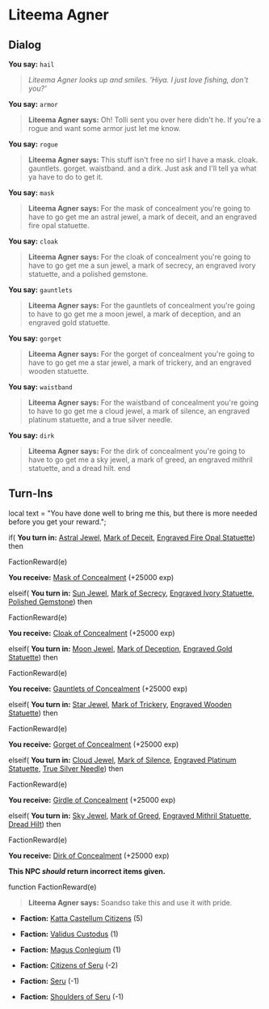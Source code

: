 # Liteema Agner
## Dialog

**You say:** `hail`



>*Liteema Agner looks up and smiles.  'Hiya. I just love fishing, don't you?'*

**You say:** `armor`



>**Liteema Agner says:** Oh! Tolli sent you over here didn't he. If you're a rogue and want some armor just let me know.

**You say:** `rogue`



>**Liteema Agner says:** This stuff isn't free no sir! I have a mask. cloak. gauntlets. gorget. waistband. and a dirk.  Just ask and I'll tell ya what ya have to do to get it.

**You say:** `mask`



>**Liteema Agner says:** For the mask of concealment you're going to have to go get me an astral jewel, a mark of deceit, and an engraved fire opal statuette.

**You say:** `cloak`



>**Liteema Agner says:** For the cloak of concealment you're going to have to go get me a sun jewel, a mark of secrecy, an engraved ivory statuette, and a polished gemstone.

**You say:** `gauntlets`



>**Liteema Agner says:** For the gauntlets of concealment you're going to have to go get me a moon jewel, a mark of deception, and an engraved gold statuette.

**You say:** `gorget`



>**Liteema Agner says:** For the gorget of concealment you're going to have to go get me a star jewel, a mark of trickery, and an engraved wooden statuette.

**You say:** `waistband`



>**Liteema Agner says:** For the waistband of concealment you're going to have to go get me a cloud jewel, a mark of silence, an engraved platinum statuette, and a true silver needle.

**You say:** `dirk`



>**Liteema Agner says:** For the dirk of concealment you're going to have to go get me a sky jewel, a mark of greed, an engraved mithril statuette, and a dread hilt.
end

## Turn-Ins



local text = "You have done well to bring me this, but there is more needed before you get your reward.";



if( **You turn in:** [Astral Jewel](/item/4494), [Mark of Deceit](/item/5287), [Engraved Fire Opal Statuette](/item/5288)) then 


FactionReward(e)


 **You receive:**  [Mask of Concealment](/item/3795) (+25000 exp)

elseif( **You turn in:** [Sun Jewel](/item/4488), [Mark of Secrecy](/item/5289), [Engraved Ivory Statuette](/item/5290), [Polished Gemstone](/item/5291)) then 


FactionReward(e)


 **You receive:**  [Cloak of Concealment](/item/3796) (+25000 exp)

elseif( **You turn in:** [Moon Jewel](/item/4489), [Mark of Deception](/item/5292), [Engraved Gold Statuette](/item/5293)) then 


FactionReward(e)


 **You receive:**  [Gauntlets of Concealment](/item/3797) (+25000 exp)

elseif( **You turn in:** [Star Jewel](/item/4490), [Mark of Trickery](/item/5294), [Engraved Wooden Statuette](/item/5295)) then 


FactionReward(e)


 **You receive:**  [Gorget of Concealment](/item/3798) (+25000 exp)

elseif( **You turn in:** [Cloud Jewel](/item/4491), [Mark of Silence](/item/5285), [Engraved Platinum Statuette](/item/5297), [True Silver Needle](/item/5298)) then 


FactionReward(e)


 **You receive:**  [Girdle of Concealment](/item/3799) (+25000 exp)

elseif( **You turn in:** [Sky Jewel](/item/4492), [Mark of Greed](/item/5299), [Engraved Mithril Statuette](/item/5326), [Dread Hilt](/item/5327)) then 


FactionReward(e)


 **You receive:**  [Dirk of Concealment](/item/3800) (+25000 exp)

**This NPC *should* return incorrect items given.**

function FactionReward(e)

>**Liteema Agner says:** Soandso take this and use it with pride.

* __Faction:__ [Katta Castellum Citizens](/faction/1502) (5)

* __Faction:__ [Validus Custodus](/faction/1503) (1)

* __Faction:__ [Magus Conlegium](/faction/1504) (1)

* __Faction:__ [Citizens of Seru](/faction/1499) (-2)

* __Faction:__ [Seru](/faction/1483) (-1)

* __Faction:__ [Shoulders of Seru](/faction/1487) (-1)